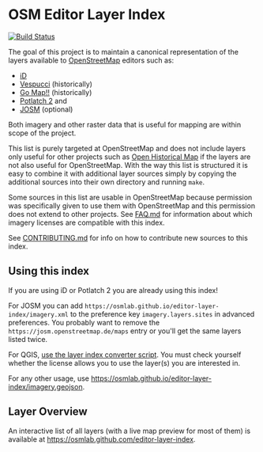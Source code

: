 # OSM Editor Layer Index
[![Build Status](https://travis-ci.org/osmlab/editor-layer-index.svg?branch=gh-pages)](https://travis-ci.org/osmlab/editor-layer-index)

The goal of this project is to maintain a canonical representation of the layers available to [OpenStreetMap](https://www.openstreetmap.org/) editors such as:

* [iD](https://github.com/openstreetmap/iD)
* [Vespucci](http://vespucci.io/) (historically)
* [Go Map!!](https://wiki.openstreetmap.org/wiki/Go_Map!!) (historically)
* [Potlatch 2](https://github.com/systemed/potlatch2) and
* [JOSM](https://josm.openstreetmap.de/) (optional)

Both imagery and other raster data that is useful for mapping are within scope of the project.

This list is purely targeted at OpenStreetMap and does not include layers only useful for other projects such as [Open Historical Map](http://www.openhistoricalmap.org/) if the layers are not also useful for OpenStreetMap. With the way this list is structured it is easy to combine it with additional layer sources simply by copying the additional sources into their own directory and running `make`.

Some sources in this list are usable in OpenStreetMap because permission was specifically given to use them with OpenStreetMap and this permission does not extend to other projects.  See [FAQ.md](FAQ.md#what-imagery-licenses-are-compatible-with-this-index) for information about which imagery licenses are compatible with this index.

See [CONTRIBUTING.md](CONTRIBUTING.md) for info on how to contribute new sources to this index.


## Using this index

If you are using iD or Potlatch 2 you are already using this index!

For JOSM you can add `https://osmlab.github.io/editor-layer-index/imagery.xml` to the preference key `imagery.layers.sites` in advanced preferences. You probably want to remove the `https://josm.openstreetmap.de/maps` entry or you'll get the same layers listed twice.

For QGIS, [use the layer index converter script](https://github.com/andrewharvey/osm-editor-layer-index-qgis). You must check yourself whether the license allows you to use the layer(s) you are interested in.

For any other usage, use https://osmlab.github.io/editor-layer-index/imagery.geojson.

## Layer Overview

An interactive list of all layers (with a live map preview for most of them) is available at
https://osmlab.github.com/editor-layer-index.
